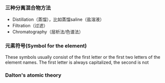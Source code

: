 ### 三种分离混合物方法

* Distillation（蒸馏），比如蒸馏saline（盐溶液）
* Filtration（过滤）
* Chromatography（层析法/色谱法）

### 元素符号(Symbol for the element)

These symbols usually consist of the first letter or the first two letters of the element names. The first letter is always capitalized, the second is not

### Dalton's atomic theory

